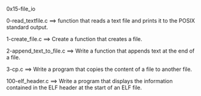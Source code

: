 0x15-file_io

0-read_textfile.c ==> function that reads a text file and prints it to the POSIX standard output.

1-create_file.c ==> Create a function that creates a file.

2-append_text_to_file.c ==> Write a function that appends text at the end of a file.

3-cp.c ==> Write a program that copies the content of a file to another file.

100-elf_header.c ==> Write a program that displays the information contained in the ELF header at the start of an ELF file.
